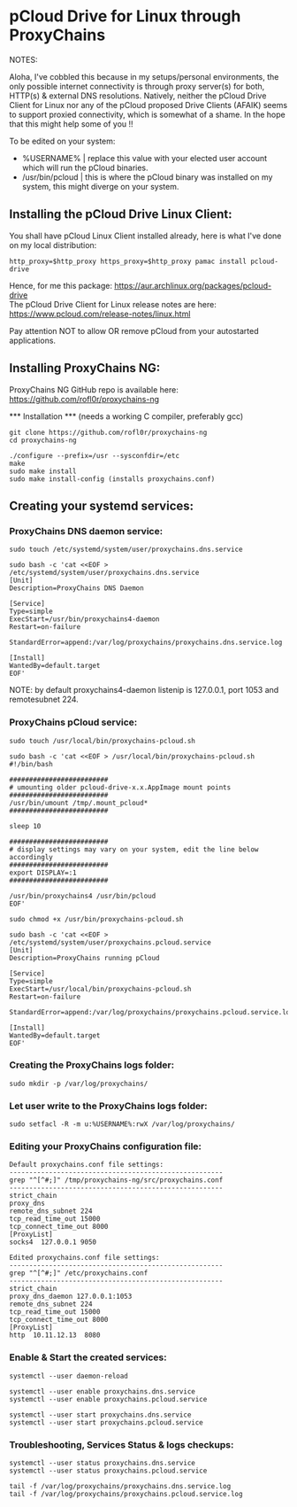 # pCloud Drive for Linux through ProxyChains

NOTES:

Aloha, I've cobbled this because in my setups/personal environments, the only possible internet connectivity is through proxy server(s) for both, HTTP(s) & external DNS resolutions. Natively, neither the pCloud Drive Client for Linux nor any of the pCloud proposed Drive Clients (AFAIK) seems to support proxied connectivity, which is somewhat of a shame. In the hope that this might help some of you !!

To be edited on your system:
- %USERNAME% | replace this value with your elected user account which will run the pCloud binaries.
- /usr/bin/pcloud | this is where the pCloud binary was installed on my system, this might diverge on your system.

## Installing the pCloud Drive Linux Client:

You shall have pCloud Linux Client installed already, here is what I've done on my local distribution:
```
http_proxy=$http_proxy https_proxy=$http_proxy pamac install pcloud-drive
```
Hence, for me this package: https://aur.archlinux.org/packages/pcloud-drive   
The pCloud Drive Client for Linux release notes are here: https://www.pcloud.com/release-notes/linux.html

Pay attention NOT to allow OR remove pCloud from your autostarted applications.

## Installing ProxyChains NG:

ProxyChains NG GitHub repo is available here: https://github.com/rofl0r/proxychains-ng

*** Installation *** (needs a working C compiler, preferably gcc)
```
git clone https://github.com/rofl0r/proxychains-ng
cd proxychains-ng

./configure --prefix=/usr --sysconfdir=/etc
make
sudo make install
sudo make install-config (installs proxychains.conf)
```

## Creating your systemd services:

### ProxyChains DNS daemon service:
```
sudo touch /etc/systemd/system/user/proxychains.dns.service
```
```
sudo bash -c 'cat <<EOF > /etc/systemd/system/user/proxychains.dns.service
[Unit]
Description=ProxyChains DNS Daemon

[Service]
Type=simple
ExecStart=/usr/bin/proxychains4-daemon
Restart=on-failure

StandardError=append:/var/log/proxychains/proxychains.dns.service.log

[Install]
WantedBy=default.target
EOF'
```
NOTE: by default proxychains4-daemon listenip is 127.0.0.1, port 1053 and remotesubnet 224.

### ProxyChains pCloud service:
```
sudo touch /usr/local/bin/proxychains-pcloud.sh
```
```
sudo bash -c 'cat <<EOF > /usr/local/bin/proxychains-pcloud.sh
#!/bin/bash

#########################
# umounting older pcloud-drive-x.x.AppImage mount points
#########################
/usr/bin/umount /tmp/.mount_pcloud*
#########################

sleep 10

#########################
# display settings may vary on your system, edit the line below accordingly
#########################
export DISPLAY=:1
#########################

/usr/bin/proxychains4 /usr/bin/pcloud
EOF'
```
```
sudo chmod +x /usr/bin/proxychains-pcloud.sh
```
```
sudo bash -c 'cat <<EOF > /etc/systemd/system/user/proxychains.pcloud.service
[Unit]
Description=ProxyChains running pCloud

[Service]
Type=simple
ExecStart=/usr/local/bin/proxychains-pcloud.sh
Restart=on-failure

StandardError=append:/var/log/proxychains/proxychains.pcloud.service.log

[Install]
WantedBy=default.target
EOF'
```

### Creating the ProxyChains logs folder:
```
sudo mkdir -p /var/log/proxychains/
```

### Let user write to the ProxyChains logs folder:
```
sudo setfacl -R -m u:%USERNAME%:rwX /var/log/proxychains/
```

### Editing your ProxyChains configuration file:
```
Default proxychains.conf file settings:
------------------------------------------------------
grep "^[^#;]" /tmp/proxychains-ng/src/proxychains.conf
------------------------------------------------------
strict_chain
proxy_dns
remote_dns_subnet 224
tcp_read_time_out 15000
tcp_connect_time_out 8000
[ProxyList]
socks4  127.0.0.1 9050
```
```
Edited proxychains.conf file settings:
------------------------------------------------------
grep "^[^#;]" /etc/proxychains.conf
------------------------------------------------------
strict_chain
proxy_dns_daemon 127.0.0.1:1053
remote_dns_subnet 224
tcp_read_time_out 15000
tcp_connect_time_out 8000
[ProxyList]
http  10.11.12.13  8080
```

### Enable & Start the created services:
```
systemctl --user daemon-reload

systemctl --user enable proxychains.dns.service
systemctl --user enable proxychains.pcloud.service 

systemctl --user start proxychains.dns.service
systemctl --user start proxychains.pcloud.service
```

### Troubleshooting, Services Status & logs checkups:
```
systemctl --user status proxychains.dns.service
systemctl --user status proxychains.pcloud.service

tail -f /var/log/proxychains/proxychains.dns.service.log
tail -f /var/log/proxychains/proxychains.pcloud.service.log

```
